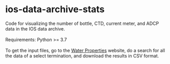 # ios-data-archive-stats
Code for visualizing the number of bottle, CTD, current meter, and ADCP data in the IOS data archive. \
\
Requirements: Python >= 3.7 \
\
To get the input files, go to the [Water Properties](https://www.waterproperties.ca/) website, do a search for all the data of a select termination, and download the results in CSV format.
